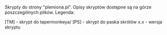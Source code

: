 Skrypty do strony "plemiona.pl". 
Opisy skryptów dostępne są na górze poszczególnych plików. 
Legenda:

[TM] - skrypt do tapermonkeya/
[PS] - skrypt do paska skrótów 
x.x - wersja skryptu
